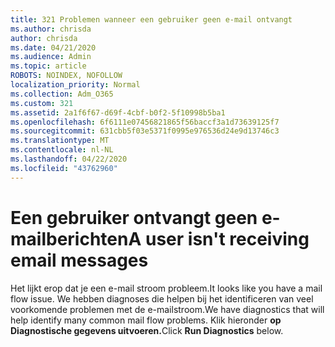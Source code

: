 ```yaml
---
title: 321 Problemen wanneer een gebruiker geen e-mail ontvangt
ms.author: chrisda
author: chrisda
ms.date: 04/21/2020
ms.audience: Admin
ms.topic: article
ROBOTS: NOINDEX, NOFOLLOW
localization_priority: Normal
ms.collection: Adm_O365
ms.custom: 321
ms.assetid: 2a1f6f67-d69f-4cbf-b0f2-5f10998b5ba1
ms.openlocfilehash: 6f6111e07456821865f56baccf3a1d73639125f7
ms.sourcegitcommit: 631cbb5f03e5371f0995e976536d24e9d13746c3
ms.translationtype: MT
ms.contentlocale: nl-NL
ms.lasthandoff: 04/22/2020
ms.locfileid: "43762960"
---
```

# <a name="a-user-isnt-receiving-email-messages"></a><span data-ttu-id="c6508-102">Een gebruiker ontvangt geen e-mailberichten</span><span class="sxs-lookup"><span data-stu-id="c6508-102">A user isn't receiving email messages</span></span>

<span data-ttu-id="c6508-103">Het lijkt erop dat je een e-mail stroom probleem.</span><span class="sxs-lookup"><span data-stu-id="c6508-103">It looks like you have a mail flow issue.</span></span> <span data-ttu-id="c6508-104">We hebben diagnoses die helpen bij het identificeren van veel voorkomende problemen met de e-mailstroom.</span><span class="sxs-lookup"><span data-stu-id="c6508-104">We have diagnostics that will help identify many common mail flow problems.</span></span> <span data-ttu-id="c6508-105">Klik hieronder **op Diagnostische gegevens uitvoeren.**</span><span class="sxs-lookup"><span data-stu-id="c6508-105">Click **Run Diagnostics** below.</span></span>
 